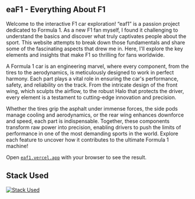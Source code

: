 ## eaF1 - Everything About F1

Welcome to the interactive F1 car exploration! 
“eaf1” is a passion project dedicated to Formula 1. As a new F1 fan myself, I found it challenging to understand the basics and discover what truly captivates people about the sport. This website attempts to break down those fundamentals and share some of the fascinating aspects that drew me in. Here, I'll explore the key elements and insights that make F1 so thrilling for fans worldwide.

A Formula 1 car is an engineering marvel, where every component, from the tires to the aerodynamics, is meticulously designed to work in perfect harmony. Each part plays a vital role in ensuring the car's performance, safety, and reliability on the track. From the intricate design of the front wing, which sculpts the airflow, to the robust Halo that protects the driver, every element is a testament to cutting-edge innovation and precision.

Whether the tires grip the asphalt under immense forces, the side pods manage cooling and aerodynamics, or the rear wing enhances downforce and speed, each part is indispensable. Together, these components transform raw power into precision, enabling drivers to push the limits of performance in one of the most demanding sports in the world. Explore each feature to uncover how it contributes to the ultimate Formula 1 machine!

Open [`eaf1.vercel.app`](http://eaf1.vercel.app) with your browser to see the result.


## Stack Used
[![Stack Used](https://skillicons.dev/icons?i=nextjs,tailwind,vercel)](https://skillicons.dev)
